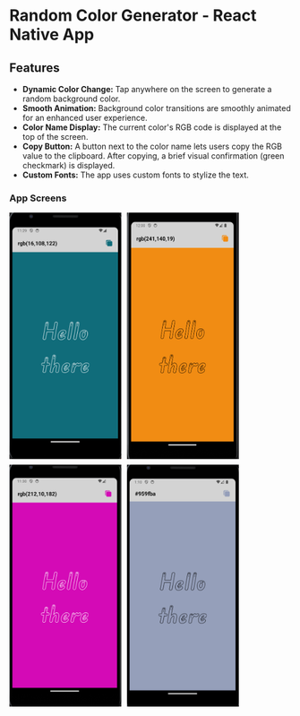 # Random Color Generator - React Native App

## Features

- **Dynamic Color Change:** Tap anywhere on the screen to generate a random background color.
- **Smooth Animation:** Background color transitions are smoothly animated for an enhanced user experience.
- **Color Name Display:** The current color's RGB code is displayed at the top of the screen.
- **Copy Button:** A button next to the color name lets users copy the RGB value to the clipboard. After copying, a brief visual confirmation (green checkmark) is displayed.
- **Custom Fonts:** The app uses custom fonts to stylize the text.

### App Screens

<div style="display: flex; flex-wrap: wrap; gap: 10px; flex-direction: row;">
    <img src="./assets/images/readme/screen1.png" alt="Screen with white text" width="200" />
    <img src="./assets/images/readme/screen3.png" alt="Screen with black text" width="200" />
    <img src="./assets/images/readme/screen2.png" alt="Screen with RGB color name" width="200" />
    <img src="./assets/images/readme/screen4.png" alt="Screen with HEX color name" width="200" />
</div>
